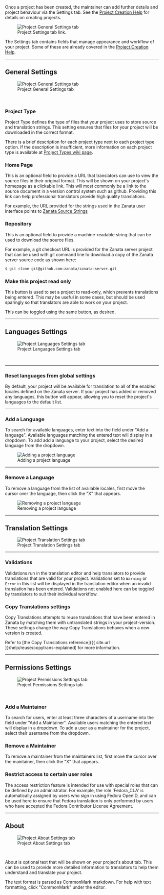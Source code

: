 Once a project has been created, the maintainer can add further details and project behaviour via the Settings tab.
See the [Project Creation Help](user-guide/projects/create-project) for details on creating projects.
<figure>
<img alt="Project General Settings tab" src="images/project-settings-button.png" />
<figcaption>Project Settings tab link.</figcaption>
</figure>

The Settings tab contains fields that manage appearance and workflow of your project.  Some of these are already covered in the [Project Creation Help](user-guide/projects/create-project).

------------

## General Settings

<figure>
<img alt="Project General Settings tab" src="images/project-general-settings.png" />
<figcaption>Project General Settings tab</figcaption>
</figure>
<br>

### Project Type

Project Type defines the type of files that your project uses to store source and translation strings. This setting ensures that files for your project will be downloaded in the correct format.

There is a brief description for each project type next to each project type option. If the description is insufficient, more information on each project type is available at [Project Types wiki page](user-guide/project-types).

### Home Page

This is an optional field to provide a URL that translators can use to view the source files in their original format. This will be shown on your project's homepage as a clickable link. This will most commonly be a link to the source document in a version control system such as github. Providing this link can help professional translators provide high quality translations.

For example, the URL provided for the strings used in the Zanata user interface points to [Zanata Source Strings](https://github.com/zanata/zanata-server/blob/master/zanata-war/src/main/resources/messages.properties)

### Repository

This is an optional field to provide a machine-readable string that can be used to download the source files.

For example, a git checkout URL is provided for the Zanata server project that can be used with git command line to download a copy of the Zanata server source code as shown here:

```bash
$ git clone git@github.com:zanata/zanata-server.git
```

### Make this project read only

This button is used to set a project to read-only, which prevents translations being entered. This may be useful in some cases, but should be used sparingly so that translators are able to work on your project.

This can be toggled using the same button, as desired.

------------

## Languages Settings

<figure>
<img alt="Project Languages Settings tab" src="/images/project-languages-settings.png" />
<figcaption>Project Languages Settings tab</figcaption>
</figure>
<br>

------------
### Reset languages from global settings

By default, your project will be available for translation to all of the enabled locales defined on the Zanata server. If your project has added or removed any languages, this button will appear, allowing you to reset the project's languages to the default list.

------------
### Add a Language

To search for available languages, enter text into the field under "Add a language". Available languages matching the entered text will display in a dropdown.
To add add a language to your project, select the desired language from the dropdown.

<figure>
<img alt="Adding a project language" src="images/project-languages-add.png" />
<figcaption>Adding a project language</figcaption>
</figure>

------------
### Remove a Language

To remove a language from the list of available locales, first move the cursor over the language, then click the "X" that appears.

<figure>
<img alt="Removing a project language" src="images/project-languages-remove.png" />
<figcaption>Removing a project language</figcaption>
</figure>

------------

## Translation Settings

<figure>
<img alt="Project Translation Settings tab" src="images/project-translation-settings.png" />
<figcaption>Project Translation Settings tab</figcaption>
</figure>

------------
### Validations

Validations run in the translation editor and help translators to provide translations that are valid for your project. Validations set to `Warning` or `Error` in this list will be displayed in the translation editor when an invalid translation has been entered.
Validations not enabled here can be toggled by translators to suit their individual workflow.



### Copy Translations settings

Copy Translations attempts to reuse translations that have been entered in Zanata by matching them with untranslated strings in your project-version.  These settings change the way Copy Translations behaves when a new version is created.

Refer to [the Copy Translations reference]({{ site.url }}/help/reuse/copytrans-explained) for more information.

------------

## Permissions Settings

<figure>
<img alt="Project Permissions Settings tab" src="images/project-permissions-settings.png" />
<figcaption>Project Permissions Settings tab</figcaption>
</figure>
<br>

### Add a Maintainer

To search for users, enter at least three characters of a username into the field under "Add a Maintainer". Available users matching the entered text will display in a dropdown.
To add a user as a maintainer for the project, select their username from the dropdown.

### Remove a Maintainer

To remove a maintainer from the maintainers list, first move the cursor over the maintainer, then click the "X" that appears.

### Restrict access to certain user roles

The access restriction feature is intended for use with special roles that can be defined by an administrator. For example, the role 'Fedora_CLA' is automatically assigned by users who sign in using Fedora OpenID, and can be used here to ensure that Fedora translation is only performed by users who have accepted the Fedora Contributor License Agreement.

------------

## About

<figure>
<img alt="Project About Settings tab" src="images/project-about-settings.png" />
<figcaption>Project About Settings tab</figcaption>
</figure>
<br>

About is optional text that will be shown on your project's about
tab. This can be used to provide more detailed information to translators
to help them understand and translate your project.

The text format is parsed as CommonMark markdown. For help with text
formatting, click "CommonMark" under the editor.
